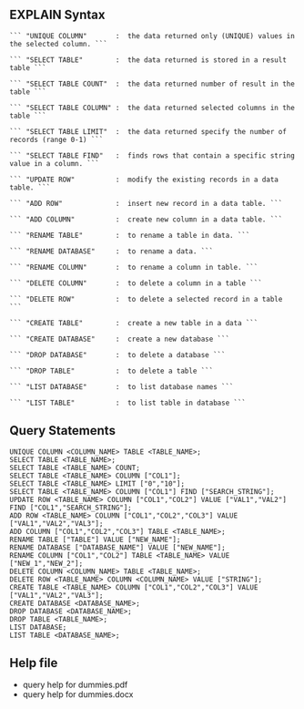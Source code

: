 ##  EXPLAIN Syntax

    ``` "UNIQUE COLUMN"       :  the data returned only (UNIQUE) values in the selected column. ```   

    ``` "SELECT TABLE"        :  the data returned is stored in a result table ``` 

    ``` "SELECT TABLE COUNT"  :  the data returned number of result in the table ``` 

    ``` "SELECT TABLE COLUMN" :  the data returned selected columns in the table ``` 

    ``` "SELECT TABLE LIMIT"  :  the data returned specify the number of records (range 0-1) ``` 

    ``` "SELECT TABLE FIND"   :  finds rows that contain a specific string value in a column. ``` 
    
    ``` "UPDATE ROW"          :  modify the existing records in a data table. ```    

    ``` "ADD ROW"             :  insert new record in a data table. ```  

    ``` "ADD COLUMN"          :  create new column in a data table. ```   

    ``` "RENAME TABLE"        :  to rename a table in data. ```     

    ``` "RENAME DATABASE"     :  to rename a data. ```           

    ``` "RENAME COLUMN"       :  to rename a column in table. ```    

    ``` "DELETE COLUMN"       :  to delete a column in a table ```  

    ``` "DELETE ROW"          :  to delete a selected record in a table  ```   
        
    ``` "CREATE TABLE"        :  create a new table in a data ``` 

    ``` "CREATE DATABASE"     :  create a new database ```   

    ``` "DROP DATABASE"       :  to delete a database ```   

    ``` "DROP TABLE"          :  to delete a table ```    

    ``` "LIST DATABASE"       :  to list database names ```    

    ``` "LIST TABLE"          :  to list table in database ``` 

##  Query Statements
    UNIQUE COLUMN <COLUMN_NAME> TABLE <TABLE_NAME>;
    SELECT TABLE <TABLE_NAME>; 
    SELECT TABLE <TABLE_NAME> COUNT; 
    SELECT TABLE <TABLE_NAME> COLUMN ["COL1"];
    SELECT TABLE <TABLE_NAME> LIMIT ["0","10"];
    SELECT TABLE <TABLE_NAME> COLUMN ["COL1"] FIND ["SEARCH_STRING"]; 
    UPDATE ROW <TABLE_NAME> COLUMN ["COL1","COL2"] VALUE ["VAL1","VAL2"] FIND ["COL1","SEARCH_STRING"];
    ADD ROW <TABLE_NAME> COLUMN ["COL1","COL2","COL3"] VALUE ["VAL1","VAL2","VAL3"]; 
    ADD COLUMN ["COL1","COL2","COL3"] TABLE <TABLE_NAME>; 
    RENAME TABLE ["TABLE"] VALUE ["NEW_NAME"]; 
    RENAME DATABASE ["DATABASE_NAME"] VALUE ["NEW_NAME"]; 
    RENAME COLUMN ["COL1","COL2"] TABLE <TABLE_NAME> VALUE ["NEW_1","NEW_2"]; 
    DELETE COLUMN <COLUMN_NAME> TABLE <TABLE_NAME>; 
    DELETE ROW <TABLE_NAME> COLUMN <COLUMN_NAME> VALUE ["STRING"];
    CREATE TABLE <TABLE_NAME> COLUMN ["COL1","COL2","COL3"] VALUE ["VAL1","VAL2","VAL3"];
    CREATE DATABASE <DATABASE_NAME>;
    DROP DATABASE <DATABASE_NAME>;
    DROP TABLE <TABLE_NAME>;
    LIST DATABASE;
    LIST TABLE <DATABASE_NAME>;

##  Help file
 + query help for dummies.pdf
 + query help for dummies.docx